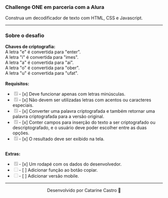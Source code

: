 <br><h3>Challenge ONE em parceria com a Alura</h3>
<p>Construa um decodificador de texto com HTML, CSS e Javascript.</p>
<hr/>

<h3>Sobre o desafio</h3>
<b>Chaves de criptografia:</b>
<br>A letra "e" é convertida para "enter".
<br>A letra "i" é convertida para "imes".
<br>A letra "a" é convertida para "ai".
<br>A letra "o" é convertida para "ober".
<br>A letra "u" é convertida para "ufat".
<br>
<br><b>Requisitos:</b>
<ul class="contains-task-list">
<li class="task-list-item"><input type="checkbox" id="" disabled="" class="task-list-item-checkbox" checked="">- [x] Deve funcionar apenas com letras minúsculas.</li>
<li class="task-list-item"><input type="checkbox" id="" disabled="" class="task-list-item-checkbox" checked="">- [x] Não devem ser utilizadas letras com acentos ou caracteres especiais.</li>
<li class="task-list-item"><input type="checkbox" id="" disabled="" class="task-list-item-checkbox" checked="">- [x] Converter uma palavra criptografada e também retornar uma palavra criptografada para a versão original.</li>
<li class="task-list-item"><input type="checkbox" id="" disabled="" class="task-list-item-checkbox" checked="">- [x] Conter campos para inserção do texto a ser criptografado ou descriptografado, e o usuário deve poder escolher entre as duas opções.</li>
<li class="task-list-item"><input type="checkbox" id="" disabled="" class="task-list-item-checkbox" checked="">- [x] O resultado deve ser exibido na tela.</li>
</ul>
   
<br><b>Extras:</b>
<ul class="contains-task-list">
<li class="task-list-item"><input type="checkbox" id="" disabled="" class="task-list-item-checkbox" checked="">- [x]  Um rodapé com os dados do desenvolvedor.</li>
<li class="task-list-item"><input type="checkbox" id="" disabled="" class="task-list-item-checkbox" unchecked="">- [ ]  Adicionar função ao botão copiar.</li>
<li class="task-list-item"><input type="checkbox" id="" disabled="" class="task-list-item-checkbox" unchecked="">- [ ]  Adicionar versão mobile.</li>
</ul>

<hr/>
<div style="text-align:center">Desenvolvido por Catarine Castro 🍰
